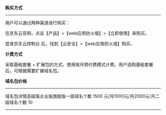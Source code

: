 **购买方式**

****

用户可以通过两种渠道进行购买：

在京东云官网，点击【产品】>【web应用防火墙】>【立即使用】来购买。

登录京东云控制台 后，找到【云安全】>【web应用防火墙】购买。

**计费方式**

采取基础套餐 + 扩展包的方式，使用按月预付费模式计费。用户选购基础套餐后，可根据需要扩展域名包。

**域名包价格**

****
域名包详情高级版企业版旗舰版一级域名个数 1500 元/月1000元/月2000元/月二级域名个数 10

****